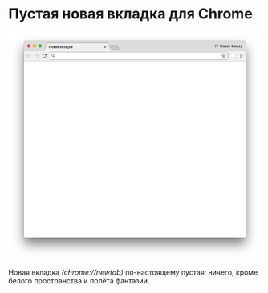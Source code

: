 # Пустая новая вкладка для Chrome

![chrome-empty-tab.png](chrome-empty-tab.png)

Новая вкладка _(chrome://newtab)_ по-настоящему пустая: ничего, кроме белого пространства и полёта фантазии.
